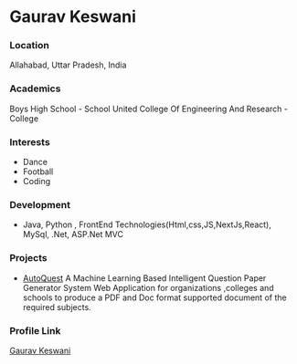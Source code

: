 # Gaurav Keswani

### Location

Allahabad, Uttar Pradesh, India

### Academics

Boys High School - School
United College Of Engineering And Research - College

### Interests

- Dance
- Football
- Coding

### Development

- Java, Python , FrontEnd Technologies(Html,css,JS,NextJs,React), MySql, .Net, ASP.Net MVC

### Projects

- [AutoQuest](https://github.com/Gaurav3170/AutoQuest) A Machine Learning Based Intelligent Question Paper Generator System Web Application for organizations ,colleges and schools to produce a PDF and Doc format supported document of the required subjects.

### Profile Link

[Gaurav Keswani](https://github.com/Gaurav3170)